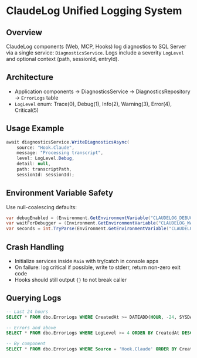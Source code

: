 # ClaudeLog Unified Logging System

## Overview

ClaudeLog components (Web, MCP, Hooks) log diagnostics to SQL Server via a single service: `DiagnosticsService`. Logs include a severity `LogLevel` and optional context (path, sessionId, entryId).

## Architecture

- Application components → DiagnosticsService → DiagnosticsRepository → `ErrorLogs` table
- `LogLevel` enum: Trace(0), Debug(1), Info(2), Warning(3), Error(4), Critical(5)

## Usage Example

```csharp
await diagnosticsService.WriteDiagnosticsAsync(
    source: "Hook.Claude",
    message: "Processing transcript",
    level: LogLevel.Debug,
    detail: null,
    path: transcriptPath,
    sessionId: sessionId);
```

## Environment Variable Safety

Use null-coalescing defaults:

```csharp
var debugEnabled = (Environment.GetEnvironmentVariable("CLAUDELOG_DEBUG") ?? "0") == "1";
var waitForDebugger = (Environment.GetEnvironmentVariable("CLAUDELOG_WAIT_FOR_DEBUGGER") ?? "0") == "1";
var seconds = int.TryParse(Environment.GetEnvironmentVariable("CLAUDELOG_DEBUGGER_WAIT_SECONDS") ?? "60", out var s) ? s : 60;
```

## Crash Handling

- Initialize services inside `Main` with try/catch in console apps
- On failure: log critical if possible, write to stderr, return non-zero exit code
- Hooks should still output `{}` to not break caller

## Querying Logs

```sql
-- Last 24 hours
SELECT * FROM dbo.ErrorLogs WHERE CreatedAt >= DATEADD(HOUR, -24, SYSDATETIME()) ORDER BY CreatedAt DESC;

-- Errors and above
SELECT * FROM dbo.ErrorLogs WHERE LogLevel >= 4 ORDER BY CreatedAt DESC;

-- By component
SELECT * FROM dbo.ErrorLogs WHERE Source = 'Hook.Claude' ORDER BY CreatedAt DESC;
```

